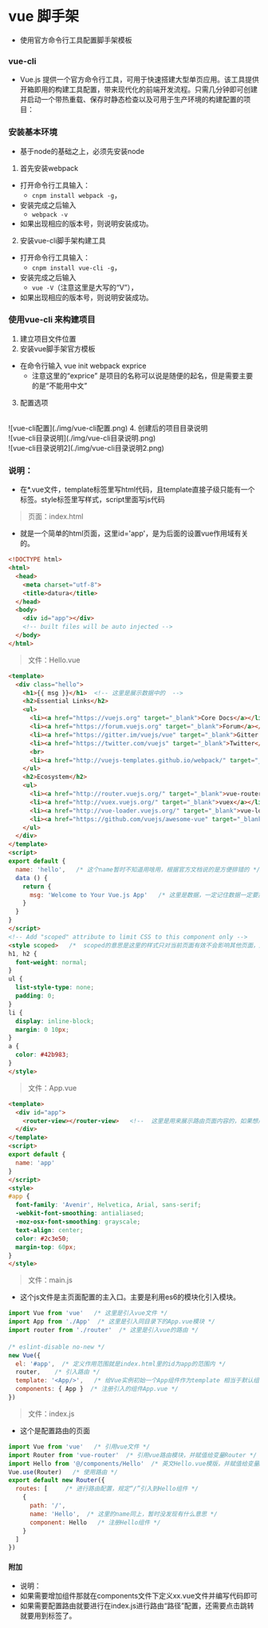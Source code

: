 # vue 脚手架
- 使用官方命令行工具配置脚手架模板
### vue-cli 
- Vue.js 提供一个官方命令行工具，可用于快速搭建大型单页应用。该工具提供开箱即用的构建工具配置，带来现代化的前端开发流程。只需几分钟即可创建并启动一个带热重载、保存时静态检查以及可用于生产环境的构建配置的项目：
### 安装基本环境
- 基于node的基础之上，必须先安装node
1. 首先安装webpack
- 打开命令行工具输入：
    + `cnpm install webpack -g`，
- 安装完成之后输入 
    + `webpack -v`
- 如果出现相应的版本号，则说明安装成功。

2. 安装vue-cli脚手架构建工具
- 打开命令行工具输入：
    + `cnpm install vue-cli -g`，
- 安装完成之后输入 
    + `vue -V`（注意这里是大写的“V”），
- 如果出现相应的版本号，则说明安装成功。

### 使用vue-cli 来构建项目
1. 建立项目文件位置
2. 安装vue脚手架官方模板
- 在命令行输入 vue init webpack exprice 
    + 注意这里的“exprice” 是项目的名称可以说是随便的起名，但是需要主要的是“不能用中文”
3. 配置选项
  <br/>
  ![vue-cli配置](./img/vue-cli配置.png)
4. 创建后的项目目录说明
  <br/>
  ![vue-cli目录说明](./img/vue-cli目录说明.png)
  <br/>
  ![vue-cli目录说明2](./img/vue-cli目录说明2.png)

### 说明：
- 在*.vue文件，template标签里写html代码，且template直接子级只能有一个标签。style标签里写样式，script里面写js代码
> 页面：index.html
- 就是一个简单的html页面，这里id='app'，是为后面的设置vue作用域有关的。
```html 
<!DOCTYPE html>
<html>
  <head>
    <meta charset="utf-8">
    <title>datura</title>
  </head>
  <body>
    <div id="app"></div>  
    <!-- built files will be auto injected -->
  </body>
</html>

```
> 文件：Hello.vue

```html 
<template>
  <div class="hello">
    <h1>{{ msg }}</h1>  <!-- 这里是展示数据中的  -->
    <h2>Essential Links</h2>
    <ul>
      <li><a href="https://vuejs.org" target="_blank">Core Docs</a></li>
      <li><a href="https://forum.vuejs.org" target="_blank">Forum</a></li>
      <li><a href="https://gitter.im/vuejs/vue" target="_blank">Gitter Chat</a></li>
      <li><a href="https://twitter.com/vuejs" target="_blank">Twitter</a></li>
      <br>
      <li><a href="http://vuejs-templates.github.io/webpack/" target="_blank">Docs for This Template</a></li>
    </ul>
    <h2>Ecosystem</h2>
    <ul>
      <li><a href="http://router.vuejs.org/" target="_blank">vue-router</a></li>
      <li><a href="http://vuex.vuejs.org/" target="_blank">vuex</a></li>
      <li><a href="http://vue-loader.vuejs.org/" target="_blank">vue-loader</a></li>
      <li><a href="https://github.com/vuejs/awesome-vue" target="_blank">awesome-vue</a></li>
    </ul>
  </div>
</template>
<script>
export default {
  name: 'hello',   /* 这个name暂时不知道用啥用，根据官方文档说的是方便排错的 */
  data () {
    return {
      msg: 'Welcome to Your Vue.js App'   /* 这里是数据，一定记住数据一定要放data中然后用return返回 */
    }
  }
}
</script>
<!-- Add "scoped" attribute to limit CSS to this component only -->
<style scoped>   /*  scoped的意思是这里的样式只对当前页面有效不会影响其他页面，还有可以设置lang="scss"就是支持css预编译，也就是支持sass或者less  */
h1, h2 {
  font-weight: normal;
}
ul {
  list-style-type: none;
  padding: 0;
}
li {
  display: inline-block;
  margin: 0 10px;
}
a {
  color: #42b983;
}
</style>

```
> 文件：App.vue
```html
<template>
  <div id="app">
    <router-view></router-view>   <!--  这里是用来展示路由页面内容的，如果想用跳转就用<router-link to='xxx'></router-link> -->
  </div>
</template>
<script>
export default {
  name: 'app'
}
</script>
<style>
#app {
  font-family: 'Avenir', Helvetica, Arial, sans-serif;
  -webkit-font-smoothing: antialiased;
  -moz-osx-font-smoothing: grayscale;
  text-align: center;
  color: #2c3e50;
  margin-top: 60px;
}
</style>

```
> 文件：main.js
- 这个js文件是主页面配置的主入口。主要是利用es6的模块化引入模块。

```javascript
import Vue from 'vue'   /* 这里是引入vue文件 */
import App from './App'  /* 这里是引入同目录下的App.vue模块 */
import router from './router'  /* 这里是引入vue的路由 */

/* eslint-disable no-new */
new Vue({
  el: '#app',  /* 定义作用范围就是index.html里的id为app的范围内 */
  router,    /* 引入路由 */
  template: '<App/>',   /* 给Vue实例初始一个App组件作为template 相当于默认组件 */
  components: { App }  /* 注册引入的组件App.vue */
})
```
> 文件：index.js
- 这个是配置路由的页面
```javascript
import Vue from 'vue'   /* 引用vue文件 */
import Router from 'vue-router'  /* 引用vue路由模块，并赋值给变量Router */
import Hello from '@/components/Hello'  /* 英文Hello.vue模版，并赋值给变量Hello,这里是“@”相当于“../” */
Vue.use(Router)   /* 使用路由 */
export default new Router({
  routes: [     /* 进行路由配置，规定“/”引入到Hello组件 */
    {
      path: '/',
      name: 'Hello',  /* 这里的name同上，暂时没发现有什么意思 */
      component: Hello   /* 注册Hello组件 */
    }
  ]
})

```
#### 附加
- 说明：
- 如果需要增加组件那就在components文件下定义xx.vue文件并编写代码即可
- 如果需要配置路由就要进行在index.js进行路由“路径”配置，还需要点击跳转就要用到<router-link></router-link>标签了。





